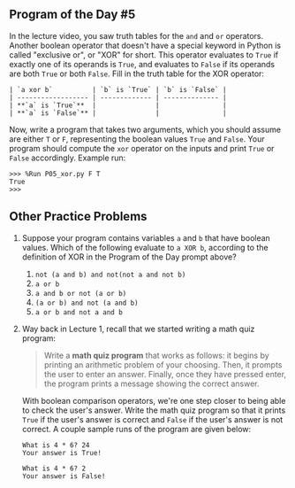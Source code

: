 

## Program of the Day #5

In the lecture video, you saw truth tables for the `and` and `or` operators. Another boolean operator that doesn't have a special keyword in Python is called "exclusive or", or "XOR" for short. This operator evaluates to `True` if exactly one of its operands is `True`, and evaluates to `False` if its operands are both `True` or both `False`. Fill in the truth table for the XOR operator:

    | `a xor b`          | `b` is `True` | `b` is `False` |
    | ------------------ | ------------- | -------------- |
    | **`a` is `True`**  |               |                |
    | **`a` is `False`** |               |                |

Now, write a program that takes two arguments, which you should assume are either `T` or `F`, representing the boolean values `True` and `False`. Your program should compute the `xor` operator on the inputs and print `True` or `False` accordingly. Example run:
```
>>> %Run P05_xor.py F T
True
>>>
```



## Other Practice Problems

1. Suppose your program contains variables `a` and `b` that have boolean values. Which of the following evaluate to `a XOR b`, according to the definition of XOR in the Program of the Day prompt above? 

   1. `not (a and b) and not(not a and not b)`
   2. `a or b`
   3. `a and b or not (a or b)`
   4. `(a or b) and not (a and b)`
   5. `a or b and not a and b`

2. Way back in Lecture 1, recall that we started writing a math quiz program:

   > Write a **math quiz program** that works as follows: it begins by printing an arithmetic problem of your choosing. Then, it prompts the user to enter an answer. Finally, once they have pressed enter, the program prints a message showing the correct answer.

   With boolean comparison operators, we're one step closer to being able to check the user's answer. Write the math quiz program so that it prints `True` if the user's answer is correct and `False` if the user's answer is not correct. A couple sample runs of the program are given below:

   ```
   What is 4 * 6? 24
   Your answer is True!
   ```

   ```
   What is 4 * 6? 2
   Your answer is False!
   ```

   

